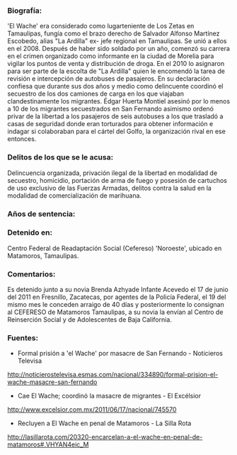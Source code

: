 ### Biografía:

'El Wache' era considerado como lugarteniente de Los Zetas en Tamaulipas, fungía como el brazo derecho de Salvador Alfonso Martínez Escobedo, alias "La Ardilla" ex- jefe regional en Tamaulipas. Se unió a ellos en el 2008. Después de haber sido soldado por un año, comenzó su carrera en el crimen organizado como informante en la ciudad de Morelia para vigilar los puntos de venta y distribución de droga. En el 2010 lo asignaron para ser parte de la escolta de "La Ardilla" quien le encomendó la tarea de revisión e intercepción de autobuses de pasajeros. En su declaración confiesa que durante sus dos años y medio como delincuente coordinó el secuestro de los dos camiones de carga en los que viajaban clandestinamente los migrantes.
Édgar Huerta Montiel asesinó por lo menos a 10 de los migrantes secuestrados en San Fernando asimismo ordenó privar de la libertad a los pasajeros de seis autobuses a los que trasladó a casas de seguridad donde eran torturados para obtener información e indagar si colaboraban para el cártel del Golfo, la organización rival en ese entonces.

### Delitos de los que se le acusa:

Delincuencia organizada, privación ilegal de la libertad en modalidad de secuestro, homicidio, portación de arma de fuego y posesión de cartuchos de uso exclusivo de las Fuerzas Armadas, delitos contra la salud en la modalidad de comercialización de marihuana.

### Años de sentencia: 


### Detenido en: 

Centro Federal de Readaptación Social (Cefereso) 'Noroeste', ubicado en Matamoros, Tamaulipas.

### Comentarios: 

Es detenido junto a su novia Brenda Azhyade Infante Acevedo el 17 de junio del 2011 en Fresnillo, Zacatecas, por agentes de la Policía Federal, el 19 del mismo mes le conceden arraigo de 40 días y posteriormente lo consignan al CEFERESO de Matamoros Tamaulipas, a su novia la envían al Centro de Reinserción Social y de Adolescentes de Baja California.

### Fuentes:

- Formal prisión a 'el Wache' por masacre de San Fernando - Noticieros Televisa

http://noticierostelevisa.esmas.com/nacional/334890/formal-prision-el-wache-masacre-san-fernando

- Cae El Wache; coordinó la masacre de migrantes - El Excélsior

http://www.excelsior.com.mx/2011/06/17/nacional/745570

- Recluyen a El Wache en penal de Matamoros - La Silla Rota

http://lasillarota.com/20320-encarcelan-a-el-wache-en-penal-de-matamoros#.VHYAN4eic_M


